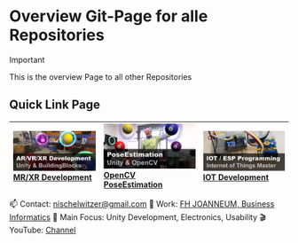 # Overview Git-Page for alle Repositories

> [!IMPORTANT]  
> This is the overview Page to all other Repositories

## Quick Link Page

|  [![XR Development](./pics/xr_development.png)](../../../MixedReality_DevUnity) [MR/XR Development](https://github.com/nischelwitzer/MixedReality_DevUnity) | [![PoseEstimation](./pics/poseEstimation.png)](https://github.com/nischelwitzer/OCV-BodyPose-Tools) [OpenCV PoseEstimation](../../../OCV-BodyPose-Tools) | [![IOT Development](./pics/iot_master.png)](../../../IOT-Master) [IOT Development](https://github.com/nischelwitzer/IOT-Master) |
|:--- | :--- | :--- |

📫 Contact: nischelwitzer@gmail.com 
👥 Work: [FH JOANNEUM, Business Informatics](https://www.fh-joanneum.at/hochschule/person/alexander-nischelwitzer/)
🙌 Main Focus: Unity Development, Electronics, Usability
🎬 YouTube: [Channel](https://www.youtube.com/@AlexanderKNischelwitzer)

